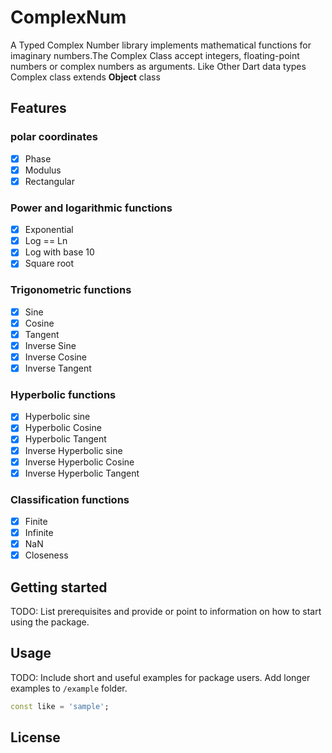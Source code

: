 # ComplexNum

A Typed Complex Number library implements mathematical functions for imaginary numbers.The Complex Class accept integers, floating-point numbers or complex numbers as arguments.
Like Other Dart data types Complex class extends **Object** class
 

## Features

### polar coordinates

- [X] Phase
- [X] Modulus
- [X] Rectangular

### Power and logarithmic functions

- [X] Exponential
- [X] Log == Ln
- [X] Log with base 10
- [X] Square root

### Trigonometric functions

- [X] Sine
- [X] Cosine
- [X] Tangent
- [X] Inverse Sine
- [X] Inverse Cosine
- [X] Inverse Tangent

### Hyperbolic functions

- [X] Hyperbolic sine
- [X] Hyperbolic Cosine
- [X] Hyperbolic Tangent
- [X] Inverse Hyperbolic sine
- [X] Inverse Hyperbolic Cosine
- [X] Inverse Hyperbolic Tangent

### Classification functions

- [X] Finite
- [X] Infinite
- [X] NaN
- [X] Closeness

## Getting started

TODO: List prerequisites and provide or point to information on how to
start using the package.

## Usage

TODO: Include short and useful examples for package users. Add longer examples
to `/example` folder. 

```dart
const like = 'sample';
```

## License

